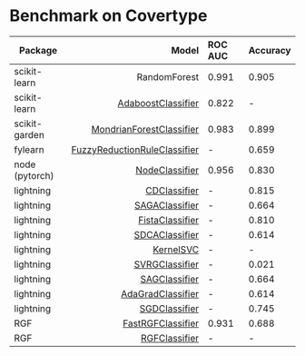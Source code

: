 # Benchmark on Covertype

|      Package     |                                       Model                                     |    ROC AUC    |   Accuracy    |
| ---------------- | -------------------------------------------------------------------------------:|:------------- |:------------- |
| scikit-learn     |                                                                    RandomForest | 0.991         | 0.905         |
| scikit-learn     |                                       [AdaboostClassifier](AdaboostClassifier/) | 0.822         | -             |
| scikit-garden    |             [MondrianForestClassifier](scikit-garden-MondrianForestClassifier/) | 0.983         | 0.899         |
| fylearn          |           [FuzzyReductionRuleClassifier](fylearn-FuzzyReductionRuleClassifier/) | -             | 0.659         |
| node (pytorch)   |                                               [NodeClassifier](NodeClassifier/) | 0.956         | 0.830         |
| lightning        |                                       [CDClassifier](scikit-contrib-lightning/) | -             | 0.815         |
| lightning        |                                     [SAGAClassifier](scikit-contrib-lightning/) | -             | 0.664         |
| lightning        |                                    [FistaClassifier](scikit-contrib-lightning/) | -             | 0.810         |
| lightning        |                                     [SDCAClassifier](scikit-contrib-lightning/) | -             | 0.614         |
| lightning        |                                          [KernelSVC](scikit-contrib-lightning/) | -             | -             |
| lightning        |                                     [SVRGClassifier](scikit-contrib-lightning/) | -             | 0.021         |
| lightning        |                                      [SAGClassifier](scikit-contrib-lightning/) | -             | 0.664         |
| lightning        |                                  [AdaGradClassifier](scikit-contrib-lightning/) | -             | 0.614         |
| lightning        |                                      [SGDClassifier](scikit-contrib-lightning/) | -             | 0.745         |
| RGF              |                                                       [FastRGFClassifier](rgf/) | 0.931         | 0.688         |
| RGF              |                                                           [RGFClassifier](rgf/) | -             | -             |
